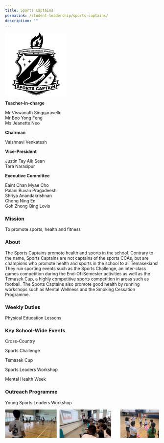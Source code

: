 ```yaml
---
title: Sports Captains
permalink: /student-leadership/sports-captains/
description: ""
---
```

<img style="width:40%" src="/images/Crest%20SCP.png">
		 
**Teacher-in-charge**  

Mr Viswanath Singgaravello  <br>
Mr Boo Yong Feng  <br>
Ms Jeanette Neo  
  
**Chairman**  

Vaishnavi Venkatesh  
  
**Vice-President**

Justin Tay Aik Sean  <br>
Tara Narasipur  
  
**Executive Committee**

Eaint Chan Myae Cho  <br>
Palani Buvan Pragadeesh  <br>
Shriya Anandakrishnan  <br>
Chong Ning En  <br>
Goh Zhong Qing Lovis  

### Mission

To promote sports, health and fitness

### About

The Sports Captains promote health and sports in the school. Contrary to the name, Sports Captains are not captains of the sports CCAs, but are champions who promote health and sports in the school to all Temasekians! They run sporting events such as the Sports Challenge, an inter-class games competition during the End-Of-Semester activities as well as the Temasek Cup, a highly competitive sports competition in areas such as football. The Sports Captains also promote good health by running workshops such as Mental Wellness and the Smoking Cessation Programme.

### Weekly Duties

Physical Education Lessons

### Key School-Wide Events

Cross-Country

Sports Challenge

Temasek Cup

Sports Leaders Workshop

Mental Health Week

### Outreach Programme

Young Sports Leaders Workshop

![](/images/sports%20captains.png)